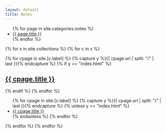 ```yaml
---
layout: default
title: Notes
---
```


<!-- This is a special file -->
<!-- The "notes" collection is not parsed by jekyll -->

<ul>
{% for page in site.categories.notes %}
  <li><a href="{{ page.url }}">{{ page.title }}</a></li>
{% endfor %}
</ul>

<!-- collection contents -->

{% for x in site.collections %}
{% for c in x %}

{% for cpage in site.[c.label] %}
{% capture y %}{{ cpage.url | split: "/" | last }}{% endcapture %}
{% if y == "index.html" %}
<h2><a href="{{ cpage.url }}">{{ cpage.title }}</a></h2>
{% endif %}
{% endfor %}

<ul>
{% for cpage in site.[c.label] %}
{% capture y %}{{ cpage.url | split: "/" | last }}{% endcapture %}
{% unless y == "index.html" %}
  <li><a href="{{ cpage.url }}">{{ cpage.title }}</a></li>
{% endunless %}
{% endfor %}
</ul>

{% endfor %}
{% endfor %}
